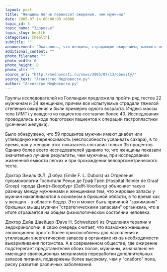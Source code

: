 ```yaml
---
layout: post
title: "Женщины легче переносят ожирение, чем мужчины"
date: 2005-07-14 00:00:00 +0000
topic_id: 5
topic_name: "Здоровье"
topic_slug: health
categories: [health]
subtitle: ""
announcement: "Оказалось, что женщины, страдающие ожирением, намного легче переносят это состояние, чем мужчины с аналогичной проблемой, сообщает The Cardiopulmonary and Critical Care Journal (CHEST). В частности, при исследовании выносливости организма и функций дыхания женщины, страдающие тяжелой степенью ожирения, показали намного лучшие результаты, чем более \"сильный\" пол."
additional_content: ""
photo_filename: ""
photo_width: 0
photo_height: 0
photo_alt: ""
source_url: "http://mednovosti.ru/news/2005/07/13/obesity/"
source_text: "Агентство МедНовости.ру"
author: "Агентство МедНовости.ру"
---
```

Группы исследователей из Голландии предложила пройти ряд тестов 22 мужчинам и 34 женщинам, причем все испытуемые страдали тяжелой степенью ожирения и были примерно одного возраста. Индекс массы тела (ИМТ) у каждого из пациентов составлял более 40. Исследования проводились в ходе подготовки пациентов к операции гастропластики (усечения желудка).

Было обнаружено, что 59 процентов мужчин имеют диабет или углеводную непереносимость (неспособность усваивать сахара), в то время, как у женщин этот показатель составил только 35 процентов. Однако более всего исследователей удивило то, что женщины показали значительно лучшие результаты, чем мужчины, при исследовании жизненной емкости легких и при прохождении велоэргометрического теста.

Доктор Эмиль Ф.Л. Дюбуа (Emile F. L. Dubois) из Отделения пульмонологии Госпиталя Ренье де Граф Греп (Hospital Reinier de Graaf Groep) города Делфт-Воорбург (Delft-Voorburg) объясняет такую разницу между мужчинами и женщинами тем, что жировые запасы у мужчин накапливаются в основном в брюшной области, в то время как у женщин - в области бедер. Это и может быть причиной "зажимания" брюшных мышц мужчин "стратегическими запасами" организма, что в итоге отражается на общем физиологическом состоянии человека.

Доктор Дейв Швейцер (Dave H. Schweitzer) из Отделения терапии и эндокринологии, в свою очередь считает, что возможно женщины эволюционно просто более приспособлены для накопления и утилизации энергетических запасов в организме из-за необходимости выкармливания потомства. А в современном обществе, где ожирение подстерегает представителей обоих полов, мужчины, изначально не имеющие эволюционных механизмов переработки дополнительных запасов питания, подвержены более высокому, чем у "слабого" пола, риску развития различных заболеваний.
